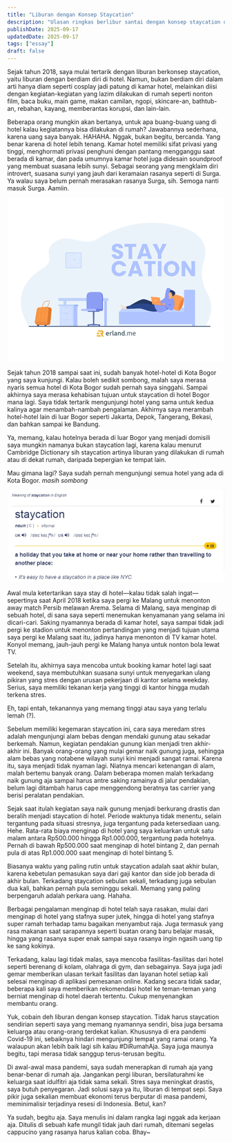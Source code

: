 ```yaml
---
title: "Liburan dengan Konsep Staycation"
description: "Ulasan ringkas berlibur santai dengan konsep staycation di hotel terdekat"
publishDate: 2025-09-17
updatedDate: 2025-09-17
tags: ["essay"]
draft: false
---
```


Sejak tahun 2018, saya mulai tertarik dengan liburan berkonsep staycation, yaitu liburan dengan berdiam diri di hotel. Namun, bukan berdiam diri dalam arti hanya diam seperti cosplay jadi patung di kamar hotel, melainkan diisi dengan kegiatan-kegiatan yang lazim dilakukan di rumah seperti nonton film, baca buku, main game, makan camilan, ngopi, skincare-an, bathtub-an, rebahan, kayang, memberantas korupsi, dan lain-lain.

Beberapa orang mungkin akan bertanya, untuk apa buang-buang uang di hotel kalau kegiatannya bisa dilakukan di rumah? Jawabannya sederhana, karena uang saya banyak. HAHAHA. Nggak, bukan begitu, bercanda. Yang benar karena di hotel lebih tenang. Kamar hotel memiliki sifat privasi yang tinggi, menghormati privasi penghuni dengan pantang mengganggu saat berada di kamar, dan pada umumnya kamar hotel juga didesain soundproof yang membuat suasana lebih sunyi. Sebagai seorang yang mengklaim diri introvert, suasana sunyi yang jauh dari keramaian rasanya seperti di Surga. Ya walau saya belum pernah merasakan rasanya Surga, sih. Semoga nanti masuk Surga. Aamiin.

![Ilustrasi](./images/staycation.png)

Sejak tahun 2018 sampai saat ini, sudah banyak hotel-hotel di Kota Bogor yang saya kunjungi. Kalau boleh sedikit sombong, malah saya merasa nyaris semua hotel di Kota Bogor sudah pernah saya singgahi. Sampai akhirnya saya merasa kehabisan tujuan untuk staycation di hotel Bogor mana lagi. Saya tidak tertarik mengunjungi hotel yang sama untuk kedua kalinya agar menambah-nambah pengalaman. Akhirnya saya merambah hotel-hotel lain di luar Bogor seperti Jakarta, Depok, Tangerang, Bekasi, dan bahkan sampai ke Bandung.

Ya, memang, kalau hotelnya berada di luar Bogor yang menjadi domisili saya mungkin namanya bukan staycation lagi, karena kalau menurut Cambridge Dictionary sih staycation artinya liburan yang dilakukan di rumah atau di dekat rumah, daripada bepergian ke tempat lain.

Mau gimana lagi? Saya sudah pernah mengunjungi semua hotel yang ada di Kota Bogor. *masih sombong*

![Arti Staycation](./images/arti-staycation.jpg)

Awal mula ketertarikan saya stay di hotel—kalau tidak salah ingat—sepertinya saat April 2018 ketika saya pergi ke Malang untuk menonton away match Persib melawan Arema. Selama di Malang, saya menginap di sebuah hotel, di sana saya seperti menemukan kenyamanan yang selama ini dicari-cari. Saking nyamannya berada di kamar hotel, saya sampai tidak jadi pergi ke stadion untuk menonton pertandingan yang menjadi tujuan utama saya pergi ke Malang saat itu, jadinya hanya menonton di TV kamar hotel. Konyol memang, jauh-jauh pergi ke Malang hanya untuk nonton bola lewat TV.

Setelah itu, akhirnya saya mencoba untuk booking kamar hotel lagi saat weekend, saya membutuhkan suasana sunyi untuk menyegarkan ulang pikiran yang stres dengan urusan pekerjaan di kantor selama weekday. Serius, saya memiliki tekanan kerja yang tinggi di kantor hingga mudah terkena stres.

Eh, tapi entah, tekanannya yang memang tinggi atau saya yang terlalu lemah (?).

Sebelum memiliki kegemaran staycation ini, cara saya meredam stres adalah mengunjungi alam bebas dengan mendaki gunung atau sekadar berkemah. Namun, kegiatan pendakian gunung kian menjadi tren akhir-akhir ini. Banyak orang-orang yang mulai gemar naik gunung juga, sehingga alam bebas yang notabene wilayah sunyi kini menjadi sangat ramai. Karena itu, saya menjadi tidak nyaman lagi. Niatnya mencari ketenangan di alam, malah bertemu banyak orang. Dalam beberapa momen malah terkadang naik gunung aja sampai harus antre saking ramainya di jalur pendakian, belum lagi ditambah harus cape menggendong beratnya tas carrier yang berisi peralatan pendakian.

Sejak saat itulah kegiatan saya naik gunung menjadi berkurang drastis dan beralih menjadi staycation di hotel. Periode waktunya tidak menentu, selain tergantung pada situasi stresnya, juga tergantung pada ketersediaan uang. Hehe. Rata-rata biaya menginap di hotel yang saya keluarkan untuk satu malam antara Rp500.000 hingga Rp1.000.000, tergantung pada hotelnya. Pernah di bawah Rp500.000 saat menginap di hotel bintang 2, dan pernah pula di atas Rp1.000.000 saat menginap di hotel bintang 5.

Biasanya waktu yang paling rutin untuk staycation adalah saat akhir bulan, karena kebetulan pemasukan saya dari gaji kantor dan side job berada di akhir bulan. Terkadang staycation sebulan sekali, terkadang juga sebulan dua kali, bahkan pernah pula seminggu sekali. Memang yang paling berpengaruh adalah perkara uang. Hahaha.

Berbagai pengalaman menginap di hotel telah saya rasakan, mulai dari menginap di hotel yang stafnya super jutek, hingga di hotel yang stafnya super ramah terhadap tamu bagaikan menyambut raja. Juga termasuk yang rasa makanan saat sarapannya seperti buatan orang baru belajar masak, hingga yang rasanya super enak sampai saya rasanya ingin ngasih uang tip ke sang kokinya.

Terkadang, kalau lagi tidak malas, saya mencoba fasilitas-fasilitas dari hotel seperti berenang di kolam, olahraga di gym, dan sebagainya. Saya juga jadi gemar memberikan ulasan terkait fasilitas dan layanan hotel setiap kali selesai menginap di aplikasi pemesanan online. Kadang secara tidak sadar, beberapa kali saya memberikan rekomendasi hotel ke teman-teman yang berniat menginap di hotel daerah tertentu. Cukup menyenangkan membantu orang.

Yuk, cobain deh liburan dengan konsep staycation. Tidak harus staycation sendirian seperti saya yang memang nyamannya sendiri, bisa juga bersama keluarga atau orang-orang terdekat kalian. Khususnya di era pandemi Covid-19 ini, sebaiknya hindari mengunjungi tempat yang ramai orang. Ya walaupun akan lebih baik lagi sih kalau #DiRumahAja. Saya juga maunya begitu, tapi merasa tidak sanggup terus-terusan begitu.

Di awal-awal masa pandemi, saya sudah menerapkan di rumah aja yang benar-benar di rumah aja. Jangankan pergi liburan, bersilaturahmi ke keluarga saat idulfitri aja tidak sama sekali. Stres saya meningkat drastis, saya butuh penyegaran. Jadi solusi saya ya itu, liburan di tempat sepi. Saya pikir juga sekalian membuat ekonomi terus berputar di masa pandemi, meminimalisir terjadinya resesi di Indonesia. Betul, kan?

Ya sudah, begitu aja. Saya menulis ini dalam rangka lagi nggak ada kerjaan aja. Ditulis di sebuah kafe mungil tidak jauh dari rumah, ditemani segelas cappucino yang rasanya harus kalian coba. Bhay~

<!--
Gambar artikel dapat diletakkan di folder yang sama:
- hero: ./hero.jpg
- gambar lain: ./images/photo-1.png, ./images/photo-2.png, dst.

Contoh pakai gambar lokal:
![Ilustrasi](./images/photo-1.png)
-->

